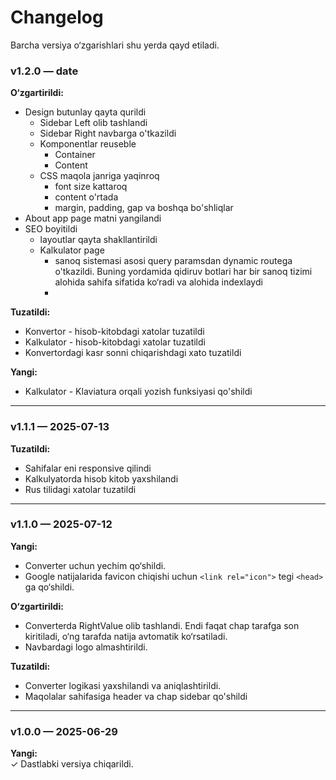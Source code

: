 # Changelog

Barcha versiya o‘zgarishlari shu yerda qayd etiladi.

### v1.2.0 — date

**O‘zgartirildi:**
-   Design butunlay qayta qurildi
    -   Sidebar Left olib tashlandi
    -   Sidebar Right navbarga o'tkazildi
    -   Komponentlar reuseble
        -   Container
        -   Content
    -   CSS maqola janriga yaqinroq
        -   font size kattaroq
        -   content o'rtada
        -   margin, padding, gap va boshqa bo'shliqlar
-   About app page matni yangilandi
-   SEO boyitildi
    -   layoutlar qayta shakllantirildi
    -   Kalkulator page
        -   sanoq sistemasi asosi query paramsdan dynamic routega o'tkazildi. Buning yordamida qidiruv botlari har bir sanoq tizimi alohida sahifa sifatida ko‘radi va alohida indexlaydi
        -   

**Tuzatildi:**
-   Konvertor - hisob-kitobdagi xatolar tuzatildi
-   Kalkulator - hisob-kitobdagi xatolar tuzatildi
-   Konvertordagi kasr sonni chiqarishdagi xato tuzatildi

**Yangi:**
-   Kalkulator - Klaviatura orqali yozish funksiyasi qo'shildi

---

### v1.1.1 — 2025-07-13

**Tuzatildi:**
-   Sahifalar eni responsive qilindi
-   Kalkulyatorda hisob kitob yaxshilandi
-   Rus tilidagi xatolar tuzatildi

---

### v1.1.0 — 2025-07-12

**Yangi:**
-   Converter uchun yechim qo‘shildi.
-   Google natijalarida favicon chiqishi uchun `<link rel="icon">` tegi `<head>` ga qo‘shildi.

**O‘zgartirildi:**
-   Converterda RightValue olib tashlandi. Endi faqat chap tarafga son kiritiladi, o‘ng tarafda natija avtomatik ko‘rsatiladi.
-   Navbardagi logo almashtirildi.

**Tuzatildi:**
-   Converter logikasi yaxshilandi va aniqlashtirildi.
-   Maqolalar sahifasiga header va chap sidebar qo'shildi

---

### v1.0.0 — 2025-06-29

**Yangi:**  
✓ Dastlabki versiya chiqarildi.
